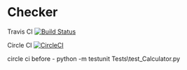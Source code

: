 # Checker    
Travis CI [![Build Status](https://travis-ci.org/yarivg/Checker.svg?branch=master)](https://travis-ci.org/yarivg/Checker)

Circle CI [![CircleCI](https://circleci.com/gh/yarivg/Checker/tree/master.svg?style=svg)](https://circleci.com/gh/yarivg/Checker/tree/master)

circle ci before
    - python -m testunit Tests\test_Calculator.py
